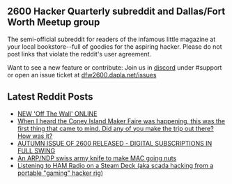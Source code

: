 ## 2600 Hacker Quarterly subreddit and Dallas/Fort Worth Meetup group
The semi-official subreddit for readers of the infamous little magazine at your local bookstore--full of goodies for the aspiring hacker. Please do not post links that violate the reddit's user agreement.

Want to see a new feature or contribute: 
Join us in [discord](https://dfw2600.dapla.net/chat) under #support or open an issue ticket at [dfw2600.dapla.net/issues](https://dfw2600.dapla.net/issues)

## Latest Reddit Posts
<!-- BLOG-POST-LIST:START -->
- [NEW 'Off The Wall' ONLINE](https://2600.com/wall/31-10-2023)
- [When I heard the Coney Island Maker Faire was happening, this was the first thing that came to mind. Did any of you make the trip out there? How was it?](https://www.reddit.com/r/2600/comments/17jjg6m/when_i_heard_the_coney_island_maker_faire_was/)
- [AUTUMN ISSUE OF 2600 RELEASED - DIGITAL SUBSCRIPTIONS IN FULL SWING](https://2600.com/content/autumn-issue-2600-released-digital-subscriptions-full-swing)
- [An ARP/NDP swiss army knife to make MAC going nuts](https://www.reddit.com/r/2600/comments/16vvwrb/an_arpndp_swiss_army_knife_to_make_mac_going_nuts/)
- [Listening to HAM Radio on a Steam Deck (aka scada hacking from a portable "gaming" hacker rig)](https://www.reddit.com/r/2600/comments/16rv2j5/listening_to_ham_radio_on_a_steam_deck_aka_scada/)
<!-- BLOG-POST-LIST:END -->
